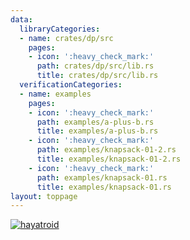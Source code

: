 ```yaml
---
data:
  libraryCategories:
  - name: crates/dp/src
    pages:
    - icon: ':heavy_check_mark:'
      path: crates/dp/src/lib.rs
      title: crates/dp/src/lib.rs
  verificationCategories:
  - name: examples
    pages:
    - icon: ':heavy_check_mark:'
      path: examples/a-plus-b.rs
      title: examples/a-plus-b.rs
    - icon: ':heavy_check_mark:'
      path: examples/knapsack-01-2.rs
      title: examples/knapsack-01-2.rs
    - icon: ':heavy_check_mark:'
      path: examples/knapsack-01.rs
      title: examples/knapsack-01.rs
layout: toppage
---
```

[![hayatroid](https://img.shields.io/endpoint?url=https%3A%2F%2Fatcoder-badges.now.sh%2Fapi%2Fatcoder%2Fjson%2Fhayatroid)](https://atcoder.jp/users/hayatroid)
